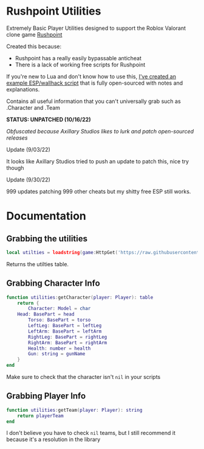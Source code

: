 # Rushpoint Utilities

Extremely Basic Player Utilities designed to support the Roblox Valorant clone game [Rushpoint](https://www.roblox.com/games/5993942214/NEW-UPDATE-Rush-Point)

Created this because:
- Rushpoint has a really easily bypassable anticheat
- There is a lack of working free scripts for Rushpoint

If you're new to Lua and don't know how to use this, [I've created an example ESP/wallhack script](https://github.com/dragonssk/rushpoint-utilities/blob/main/example.lua) that is fully open-sourced with notes and explanations.

Contains all useful information that you can't universally grab such as .Character and .Team

**STATUS: UNPATCHED (10/16/22)**

*Obfuscated because Axillary Studios likes to lurk and patch open-sourced releases*

Update (9/03/22)

It looks like Axillary Studios tried to push an update to patch this, nice try though

Update (9/30/22)

999 updates patching 999 other cheats but my shitty free ESP still works.

# Documentation

## Grabbing the utilities
```lua
local utilties = loadstring(game:HttpGet('https://raw.githubusercontent.com/dragonssk/rushpoint-utilities/main/main.lua'))('github.com/dragonssk');
```
Returns the utilties table.

## Grabbing Character Info
```lua
function utilities:getCharacter(player: Player): table
    return {
        Character: Model = char
	Head: BasePart = head
        Torso: BasePart = torso
        LeftLeg: BasePart = leftLeg
        LeftArm: BasePart = leftArm
        RightLeg: BasePart = rightLeg
        RightArm: BasePart = rightArm
        Health: number = health
        Gun: string = gunName
    }
end
```
Make sure to check that the character isn't `nil` in your scripts
## Grabbing Player Info
```lua
function utilities:getTeam(player: Player): string
    return playerTeam
end
```
I don't believe you have to check `nil` teams, but I still recommend it because it's a resolution in the library
